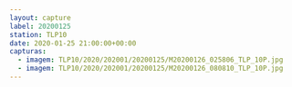 ```yaml
---
layout: capture
label: 20200125
station: TLP10
date: 2020-01-25 21:00:00+00:00
capturas:
  - imagem: TLP10/2020/202001/20200125/M20200126_025806_TLP_10P.jpg
  - imagem: TLP10/2020/202001/20200125/M20200126_080810_TLP_10P.jpg
---
```


